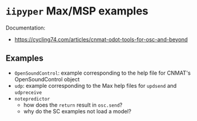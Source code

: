 # `iipyper` Max/MSP examples

Documentation:
- https://cycling74.com/articles/cnmat-odot-tools-for-osc-and-beyond

## Examples
- `OpenSoundControl`: example corresponding to the help file for CNMAT's OpenSoundControl object
- `udp`: example corresponding to the Max help files for `updsend` and `udpreceive`
- `notepredictor`
	+ how does the `return` result in `osc.send`?
	+ why do the SC examples not load a model?
